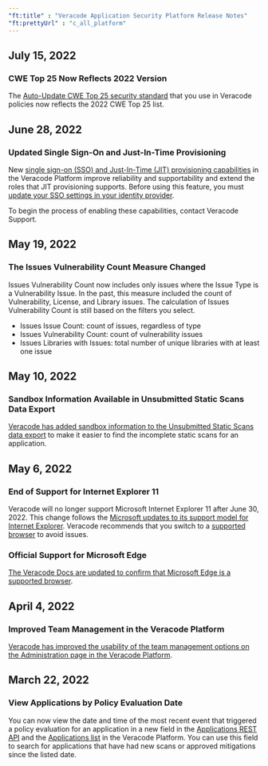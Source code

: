```yaml
---
"ft:title" : "Veracode Application Security Platform Release Notes"
"ft:prettyUrl" : "c_all_platform"
---
```

## July 15, 2022

### CWE Top 25 Now Reflects 2022 Version

The [Auto-Update CWE Top 25 security standard](https://docs.veracode.com/r/CWEs_That_Violate_the_Auto_Update_CWE_Top_25_Standard) that you use in Veracode policies now reflects the 2022 CWE Top 25 list.

## June 28, 2022

### Updated Single Sign-On and Just-In-Time Provisioning

New [single sign-on (SSO) and Just-In-Time (JIT) provisioning capabilities](https://docs.veracode.com/r/about_saml_selfregister) in the Veracode Platform improve reliability and supportability and extend the roles that JIT provisioning supports. Before using this feature, you must [update your SSO settings in your identity provider](https://docs.veracode.com/r/Configuring_Your_Organization_Identity_Provider_for_SAML).

To begin the process of enabling these capabilities, contact Veracode Support.

## May 19, 2022

### The Issues Vulnerability Count Measure Changed

Issues Vulnerability Count now includes only issues where the Issue Type is a Vulnerability Issue. In the past, this measure included the count of Vulnerability, License, and Library issues. The calculation of Issues Vulnerability Count is still based on the filters you select.

-   Issues Issue Count: count of issues, regardless of type
-   Issues Vulnerability Count: count of vulnerability issues
-   Issues Libraries with Issues: total number of unique libraries with at least one issue

## May 10, 2022

### Sandbox Information Available in Unsubmitted Static Scans Data Export

[Veracode has added sandbox information to the Unsubmitted Static Scans data export](https://docs.veracode.com/r/t_data_exports) to make it easier to find the incomplete static scans for an application.

## May 6, 2022

### End of Support for Internet Explorer 11

Veracode will no longer support Microsoft Internet Explorer 11 after June 30, 2022. This change follows the [Microsoft updates to its support model for Internet Explorer](https://techcommunity.microsoft.com/t5/windows-it-pro-blog/internet-explorer-11-desktop-app-retirement-faq/ba-p/2366549). Veracode recommends that you switch to a [supported browser](https://docs.veracode.com/r/using_browser) to avoid issues.

### Official Support for Microsoft Edge

[The Veracode Docs are updated to confirm that Microsoft Edge is a supported browser](https://docs.veracode.com/r/using_browser).

## April 4, 2022

### Improved Team Management in the Veracode Platform

[Veracode has improved the usability of the team management options on the Administration page in the Veracode Platform](https://docs.veracode.com/r/admin_team).

## March 22, 2022

### View Applications by Policy Evaluation Date

You can now view the date and time of the most recent event that triggered a policy evaluation for an application in a new field in the [Applications REST API](https://docs.veracode.com/r/c_apps_intro) and the [Applications list](https://docs.veracode.com/r/using_applist) in the Veracode Platform. You can use this field to search for applications that have had new scans or approved mitigations since the listed date.
